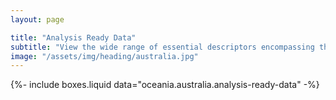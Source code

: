 ```yaml
---
layout: page

title: "Analysis Ready Data"
subtitle: "View the wide range of essential descriptors encompassing the land, marine and atmosphere at multiple spatial and temporal scales for Australia, many of which have been provided through Earth observations."
image: "/assets/img/heading/australia.jpg"
---
```


{%-
include boxes.liquid
data="oceania.australia.analysis-ready-data"
-%}